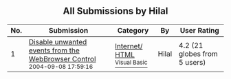 ﻿<div align="center">

## All Submissions by Hilal

</div>

No.  | Submission | Category | By   | User Rating
---- | ---------- | -------- | ---- | -----------
1 | [Disable unwanted events from the WebBrowser Control<br /><sup>2004-09-08 17:59:16</sup>](https://github.com/Planet-Source-Code/hilal-disable-unwanted-events-from-the-webbrowser-control__1-56287) | [Internet/ HTML<br /><sup>Visual Basic</sup>](../ByCategory/internet-html__1-34.md) | Hilal | 4.2 (21 globes from 5 users)
